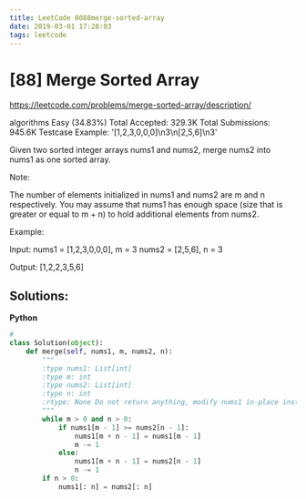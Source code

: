 ```yaml
---
title: LeetCode 0088merge-sorted-array
date: 2019-03-01 17:28:03
tags: leetcode
---
```


# [88] Merge Sorted Array

 https://leetcode.com/problems/merge-sorted-array/description/

 algorithms
 Easy (34.83%)
 Total Accepted:    329.3K
 Total Submissions: 945.6K
 Testcase Example:  '[1,2,3,0,0,0]\n3\n[2,5,6]\n3'

 Given two sorted integer arrays nums1 and nums2, merge nums2 into nums1 as
 one sorted array.
 
 Note:
 
 
 The number of elements initialized in nums1 and nums2 are m and n
 respectively.
 You may assume that nums1 has enough space (size that is greater or equal to
 m + n) to hold additional elements from nums2.
 
 
 Example:
 
 
 Input:
 nums1 = [1,2,3,0,0,0], m = 3
 nums2 = [2,5,6],       n = 3
 
 Output: [1,2,2,3,5,6]
 
 

## Solutions:
**Python**
```python
# 
class Solution(object):
    def merge(self, nums1, m, nums2, n):
        """
        :type nums1: List[int]
        :type m: int
        :type nums2: List[int]
        :type n: int
        :rtype: None Do not return anything, modify nums1 in-place instead.
        """
        while m > 0 and n > 0:
            if nums1[m - 1] >= nums2[n - 1]:
                nums1[m + n - 1] = nums1[m - 1]
                m -= 1
            else:
                nums1[m + n - 1] = nums2[n - 1]
                n -= 1
        if n > 0:
            nums1[: n] = nums2[: n]
```
